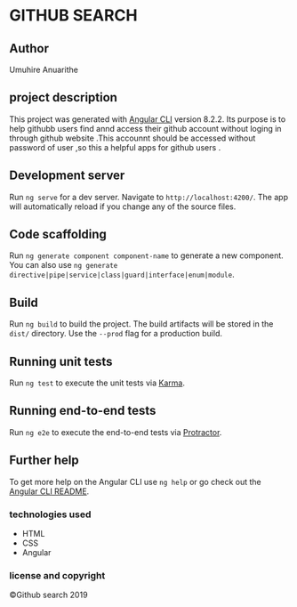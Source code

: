 # GITHUB SEARCH
## Author
Umuhire Anuarithe
##  project description
This project was generated with [Angular CLI](https://github.com/angular/angular-cli) version 8.2.2.
Its purpose is  to help githubb users   find   annd access their github account  without loging in  through github website .This accounnt should be accessed without password of user ,so  this a helpful  apps   for github  users  .
## Development server

Run `ng serve` for a dev server. Navigate to `http://localhost:4200/`. The app will automatically reload if you change any of the source files.

## Code scaffolding

Run `ng generate component component-name` to generate a new component. You can also use `ng generate directive|pipe|service|class|guard|interface|enum|module`.

## Build

Run `ng build` to build the project. The build artifacts will be stored in the `dist/` directory. Use the `--prod` flag for a production build.

## Running unit tests

Run `ng test` to execute the unit tests via [Karma](https://karma-runner.github.io).

## Running end-to-end tests

Run `ng e2e` to execute the end-to-end tests via [Protractor](http://www.protractortest.org/).

## Further help

To get more help on the Angular CLI use `ng help` or go check out the [Angular CLI README](https://github.com/angular/angular-cli/blob/master/README.md).
### technologies used
* HTML
* CSS
*  Angular


### license and copyright
<p>&copy</>Github search 2019
